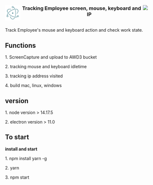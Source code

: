 
<div align="center">
    <img src="https://media.giphy.com/media/tPjlmJzj9Z99vwF5dV/giphy.gif" width="50" align="right"/> 
    <img src="https://github.com/devicons/devicon/blob/master/icons/electron/electron-original.svg" width="50" align="left"/> 
    <h3>Tracking Employee screen, mouse, keyboard and IP</h3>
</div>

<br>
Track Employee's mouse and keyboard action and check work state.

## Functions

<p>1. ScreenCapture and upload to AWD3 bucket</p>
<p>2. tracking mouse and keyboard idletime</p>
<p>3. tracking ip address visited</p>
<p>4. build mac, linux, windows</p>

## version

<p>1. node version > 14.17.5</p>
<p>2. electron version > 11.0</p>

## To start

<b>install and start</b>
<p>1. npm install yarn -g</p>
<p>2. yarn</p>
<p>3. npm start</p>

